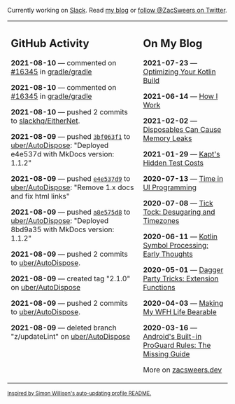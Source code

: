 Currently working on [Slack](https://slack.com/). Read [my blog](https://zacsweers.dev/) or [follow @ZacSweers on Twitter](https://twitter.com/ZacSweers).

<table><tr><td valign="top" width="60%">

## GitHub Activity
<!-- githubActivity starts -->
**2021-08-10** — commented on [#16345](https://github.com/gradle/gradle/issues/16345#issuecomment-896466540) in [gradle/gradle](https://api.github.com/repos/gradle/gradle)

**2021-08-10** — commented on [#16345](https://github.com/gradle/gradle/issues/16345#issuecomment-896168844) in [gradle/gradle](https://api.github.com/repos/gradle/gradle)

**2021-08-10** — pushed 2 commits to [slackhq/EitherNet](https://api.github.com/repos/slackhq/EitherNet).

**2021-08-09** — pushed [`3bf063f1`](https://github.com/uber/AutoDispose/commit/3bf063f1a2b7b178c36c717a732814f54b5404ba) to [uber/AutoDispose](https://api.github.com/repos/uber/AutoDispose): "Deployed e4e537d with MkDocs version: 1.1.2"

**2021-08-09** — pushed [`e4e537d9`](https://github.com/uber/AutoDispose/commit/e4e537d952d8ea62850bcb3cfedc96b1c19a9d7a) to [uber/AutoDispose](https://api.github.com/repos/uber/AutoDispose): "Remove 1.x docs and fix html links"

**2021-08-09** — pushed [`a8e575d8`](https://github.com/uber/AutoDispose/commit/a8e575d83c1b2316f3987e16eb2dce27043b849d) to [uber/AutoDispose](https://api.github.com/repos/uber/AutoDispose): "Deployed 8bd9a35 with MkDocs version: 1.1.2"

**2021-08-09** — pushed 2 commits to [uber/AutoDispose](https://api.github.com/repos/uber/AutoDispose).

**2021-08-09** — created tag "2.1.0" on [uber/AutoDispose](https://api.github.com/repos/uber/AutoDispose)

**2021-08-09** — pushed 2 commits to [uber/AutoDispose](https://api.github.com/repos/uber/AutoDispose).

**2021-08-09** — deleted branch "z/updateLint" on [uber/AutoDispose](https://api.github.com/repos/uber/AutoDispose)
<!-- githubActivity ends -->
</td><td valign="top" width="40%">

## On My Blog
<!-- blog starts -->
**2021-07-23** — [Optimizing Your Kotlin Build](https://www.zacsweers.dev/optimizing-your-kotlin-build/)

**2021-06-14** — [How I Work](https://www.zacsweers.dev/how-i-work/)

**2021-02-02** — [Disposables Can Cause Memory Leaks](https://www.zacsweers.dev/disposables-can-cause-memory-leaks/)

**2021-01-29** — [Kapt's Hidden Test Costs](https://www.zacsweers.dev/kapts-hidden-test-costs/)

**2020-07-13** — [Time in UI Programming](https://www.zacsweers.dev/time-in-ui/)

**2020-07-08** — [Tick Tock: Desugaring and Timezones](https://www.zacsweers.dev/ticktock-desugaring-timezones/)

**2020-06-11** — [Kotlin Symbol Processing: Early Thoughts](https://www.zacsweers.dev/kotlin-symbol-processor-early-thoughts/)

**2020-05-01** — [Dagger Party Tricks: Extension Functions](https://www.zacsweers.dev/dagger-party-tricks-extension-functions/)

**2020-04-03** — [Making My WFH Life Bearable](https://www.zacsweers.dev/making-wfh-life-bearable/)

**2020-03-16** — [Android's Built-in ProGuard Rules: The Missing Guide](https://www.zacsweers.dev/android-proguard-rules/)
<!-- blog ends -->
More on [zacsweers.dev](https://zacsweers.dev/)
</td></tr></table>

<sub><a href="https://simonwillison.net/2020/Jul/10/self-updating-profile-readme/">Inspired by Simon Willison's auto-updating profile README.</a></sub>
